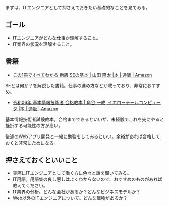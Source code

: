 まずは、ITエンジニアとして押さえておきたい基礎的なことを見てみる。

## ゴール

- ITエンジニアがどんな仕事か理解すること。
- IT業界の状況を理解すること。

## 書籍

* [この1冊ですべてわかる 新版 SEの基本 \| 山田 隆太 \|本 \| 通販 \| Amazon](https://www.amazon.co.jp/%E3%81%93%E3%81%AE1%E5%86%8A%E3%81%A7%E3%81%99%E3%81%B9%E3%81%A6%E3%82%8F%E3%81%8B%E3%82%8B-%E6%96%B0%E7%89%88-SE%E3%81%AE%E5%9F%BA%E6%9C%AC-%E5%B1%B1%E7%94%B0-%E9%9A%86%E5%A4%AA/dp/4534059078)

SEとは何か？を解説した書籍。仕事の進め方などが載っており、非常におすすめ。

* [令和06年 基本情報技術者 合格教本 \| 角谷 一成, イエローテールコンピュータ \|本 \| 通販 \| Amazon](https://www.amazon.co.jp/%E4%BB%A4%E5%92%8C06%E5%B9%B4-%E5%9F%BA%E6%9C%AC%E6%83%85%E5%A0%B1%E6%8A%80%E8%A1%93%E8%80%85-%E5%90%88%E6%A0%BC%E6%95%99%E6%9C%AC-%E8%A7%92%E8%B0%B7-%E4%B8%80%E6%88%90/dp/4297137976/ref=sr_1_8?crid=1OEOI6CXCGKKP&dib=eyJ2IjoiMSJ9.l2Xsl4w69RKY2ez5Jh0NhFGgEsW6KIEcE1DAyk5XFj2fLpXMuU6VoxiCyQ5A0mcxPoXqx77pe2eIv6RmWenq1uelBuXwBDgCSs2YMNU8OHCdLQwHbhVM3pl0aaA-BPi6JhyTf4Cr2CtWZTyvXPteBOfrb_ckCMwm_vMOEWUNlOoOh8fKhVv0tZcpD2c9yl3xAa73FCZOjrALY4cbpAsRIOs-4-xb4eJ--vA1FE0B8rY.DYjMuGjkc6w1BxRJ6WouH0gYCgR9oKsjRHStGCz9akw&dib_tag=se&keywords=%E5%9F%BA%E6%9C%AC%E6%83%85%E5%A0%B1%E6%8A%80%E8%A1%93%E8%80%85%E8%A9%A6%E9%A8%93&qid=1712833082&s=books&sprefix=%E5%9F%BA%E6%9C%AC%E6%83%85%E5%A0%B1%2Cstripbooks%2C227&sr=1-8)

基本情報技術者試験教本。合格までできるといいが、未経験でこれを先にやると挫折する可能性の方が高い。

後述のWebアプリ開発と一緒に勉強をしてみるといい。余裕があれば合格しておくと非常にためになる。

## 押さえておくといいこと

- 実際にITエンジニアとして働く方に色々と話を聞いてみる。
- IT用語。用語集の良し悪しはよくわからないので、おすすめのものがあれば教えてください。
- IT業界の分析。どんな会社があるか？どんなビジネスモデルか？
- Web以外のITエンジニアについて。どんな職種があるか？